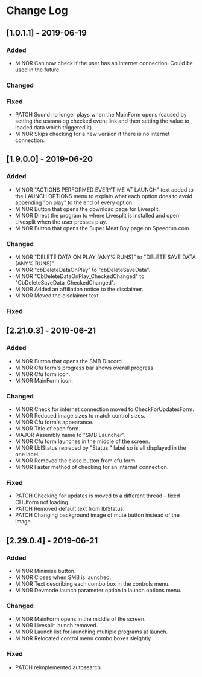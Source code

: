 # Change Log
## [1.0.1.1] - 2019-06-19
### Added
- MINOR Can now check if the user has an internet connection. Could be used in the future.

### Changed

### Fixed
- PATCH Sound no longer plays when the MainForm opens (caused by setting the useanalog checked event link and then setting the value to loaded data which triggered it).
- MINOR Skips checking for a new version if there is no internet connection.

## [1.9.0.0] - 2019-06-20
### Added
- MINOR "ACTIONS PERFORMED EVERYTIME AT LAUNCH" text added to the LAUNCH OPTIONS menu to explain what each option does to avoid appending "on play" to the end of every option.
- MINOR Button that opens the download page for Livesplit.
- MINOR Direct the program to where Livesplit is installed and open Livesplit when the user presses play.
- MINOR Button that opens the Super Meat Boy page on Speedrun.com.

### Changed
- MINOR "DELETE DATA ON PLAY (ANY% RUNS)" to "DELETE SAVE DATA (ANY% RUNS)".
- MINOR "cbDeleteDataOnPlay" to "cbDeleteSaveData".
- MINOR "CbDeleteDataOnPlay_CheckedChanged" to "CbDeleteSaveData_CheckedChanged".
- MINOR Added an affiliation notice to the disclaimer.
- MINOR Moved the disclaimer text.

### Fixed

## [2.21.0.3] - 2019-06-21
### Added
- MINOR Button that opens the SMB Discord.
- MINOR Cfu form's progress bar shows overall progress.
- MINOR Cfu form icon.
- MINOR MainForm icon.

### Changed
- MINOR Check for internet connection moved to CheckForUpdatesForm.
- MINOR Reduced image sizes to match control sizes.
- MINOR Cfu form's appearance.
- MINOR Title of each form.
- MAJOR Assembly name to "SMB Launcher".
- MINOR Cfu form launches in the middle of the screen.
- MINOR LblStatus replaced by "Status:" label so is all displayed in the one label.
- MINOR Removed the close button from cfu form.
- MINOR Faster method of checking for an internet connection.

### Fixed
- PATCH Checking for updates is moved to a different thread - fixed CHUform not loading.
- PATCH Removed default text from lblStatus.
- PATCH Changing background image of mute button instead of the image.

## [2.29.0.4] - 2019-06-21
### Added
- MINOR Minimise button.
- MINOR Closes when SMB is launched.
- MINOR Text describing each combo box in the controls menu.
- MINOR Devmode launch parameter option in launch options menu.

### Changed
- MINOR MainForm opens in the middle of the screen.
- MINOR Livesplit launch removed.
- MINOR Launch list for launching multiple programs at launch.
- MINOR Relocated control menu combo boxes sleightly.

### Fixed
- PATCH reimplemented autosearch.